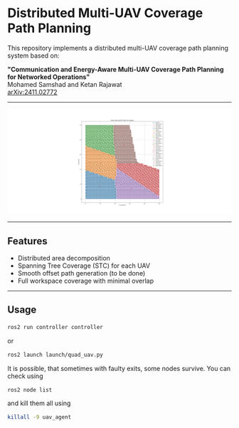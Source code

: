 # Distributed Multi-UAV Coverage Path Planning

This repository implements a distributed multi-UAV coverage path planning system based on:

**"Communication and Energy-Aware Multi-UAV Coverage Path Planning for Networked Operations"**  
Mohamed Samshad and Ketan Rajawat  
[arXiv:2411.02772](https://arxiv.org/pdf/2411.02772)

---
![Example Coverage](images/Voronoi_STC.png)


---



## Features

- Distributed area decomposition
- Spanning Tree Coverage (STC) for each UAV
- Smooth offset path generation (to be done)
- Full workspace coverage with minimal overlap

---

## Usage
```bash 
ros2 run controller controller
```

or 

```bash
ros2 launch launch/quad_uav.py
```

It is possible, that sometimes with faulty exits, some nodes survive. You can check using

```bash
ros2 node list
```

and kill them all using 

```bash
killall -9 uav_agent  
```
